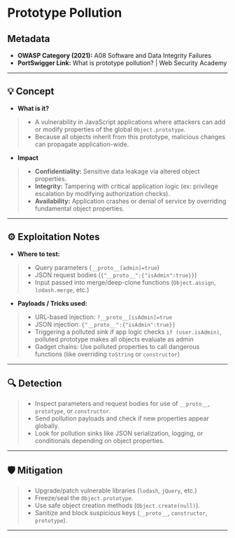 # Prototype Pollution  

## Metadata  
- **OWASP Category (2021):** A08 Software and Data Integrity Failures  
- **PortSwigger Link:** What is prototype pollution? | Web Security Academy  

---

## 💡 Concept  
- **What is it?**  
> - A vulnerability in JavaScript applications where attackers can add or modify properties of the global `Object.prototype`.  
> - Because all objects inherit from this prototype, malicious changes can propagate application-wide.  

- **Impact**  
> - **Confidentiality:** Sensitive data leakage via altered object properties.  
> - **Integrity:** Tampering with critical application logic (ex: privilege escalation by modifying authorization checks).  
> - **Availability:** Application crashes or denial of service by overriding fundamental object properties.  

---

## ⚙️ Exploitation Notes  
- **Where to test:**  
> - Query parameters (`__proto__[admin]=true`)  
> - JSON request bodies (`{"__proto__":{"isAdmin":true}}`)  
> - Input passed into merge/deep-clone functions (`Object.assign`, `lodash.merge`, etc.)  

- **Payloads / Tricks used:**  
> - URL-based injection: `?__proto__[isAdmin]=true`  
> - JSON injection: `{"__proto__":{"isAdmin":true}}`  
> - Triggering a polluted sink if app logic checks `if (user.isAdmin)`, polluted prototype makes all objects evaluate as admin  
> - Gadget chains: Use polluted properties to call dangerous functions (like overriding `toString` or `constructor`)  

---

## 🔍 Detection  
> - Inspect parameters and request bodies for use of `__proto__`, `prototype`, or `constructor`.  
> - Send pollution payloads and check if new properties appear globally.  
> - Look for pollution sinks like JSON serialization, logging, or conditionals depending on object properties.  

---

## 🛡️ Mitigation  
> - Upgrade/patch vulnerable libraries (`lodash`, `jQuery`, etc.)  
> - Freeze/seal the `Object.prototype`.  
> - Use safe object creation methods (`Object.create(null)`).  
> - Sanitize and block suspicious keys (`__proto__`, `constructor`, `prototype`).  

---
